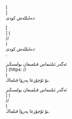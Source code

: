 [<br host>]<br action>دەلىللەش كودى:<br code>

[<br host>] (<br protocol>//<br host>)<br action>دەلىللەش كودى:<br code>.

ئەگەر ئىلتىماس قىلمىغان بولسىڭىز<br host>] (https: //<br host>)<br action>بۇ ئۇچۇرغا پەرۋا قىلماڭ.

ئەگەر ئىلتىماس قىلمىغان بولسىڭىز<br host>] (<br protocol>//<br host>)<br action>بۇ ئۇچۇرغا پەرۋا قىلماڭ.
